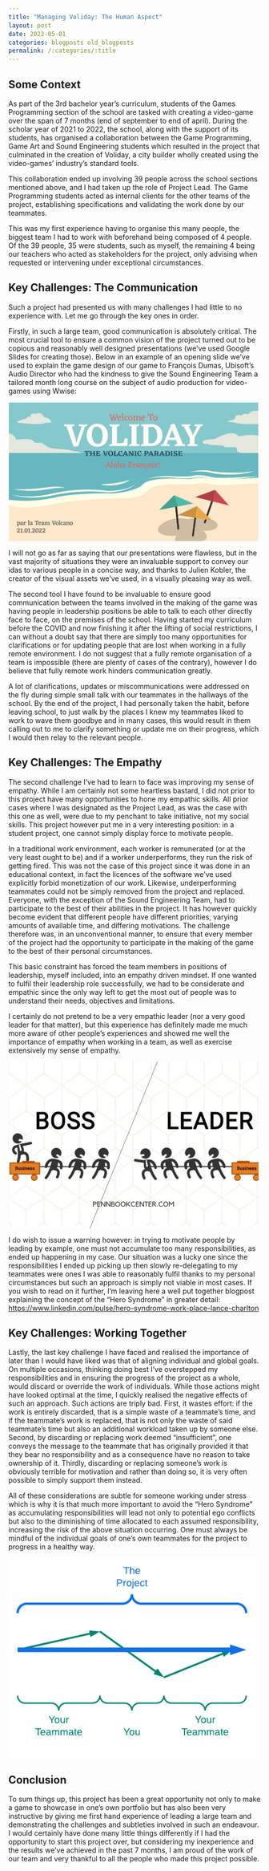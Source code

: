 ```yaml
---
title: "Managing Voliday: The Human Aspect"
layout: post
date: 2022-05-01
categories: blogposts old_blogposts
permalink: /:categories/:title
---
```


## Some Context

As part of the 3rd bachelor year’s curriculum, students of the Games Programming section of the school are tasked with creating a video-game over the span of 7 months (end of september to end of april).
During the scholar year of 2021 to 2022, the school, along with the support of its students, has organised a collaboration between the Game Programming, Game Art and Sound Engineering students which resulted in the project that culminated in the creation of Voliday, a city builder wholly created using the video-games’ industry’s standard tools.

This collaboration ended up involving 39 people across the school sections mentioned above, and I had taken up the role of Project Lead. The Game Programming students acted as internal clients for the other teams of the project, establishing specifications and validating the work done by our teammates.

This was my first experience having to organise this many people, the biggest team I had to work with beforehand being composed of 4 people.
Of the 39 people, 35 were students, such as myself, the remaining 4 being our teachers who acted as stakeholders for the project, only advising when requested or intervening under exceptional circumstances.

## Key Challenges: The Communication

Such a project had presented us with many challenges I had little to no experience with. Let me go through the key ones in order.

Firstly, in such a large team, good communication is absolutely critical. The most crucial tool to ensure a common vision of the project turned out to be copious and reasonably well designed presentations (we’ve used Google Slides for creating those). Below in an example of an opening slide we’ve used to explain the game design of our game to François Dumas, Ubisoft’s Audio Director who had the kindness to give the Sound Engineering Team a tailored month long course on the subject of audio production for video-games using Wwise:

<img align="center" width="500" height="278" src="/Assets/Blogposts/Old_Blogposts/Managing_Voliday_The_Human_Aspect/presForDumas.png">

I will not go as far as saying that our presentations were flawless, but in the vast majority of situations they were an invaluable support to convey our idas to various people in a concise way, and thanks to Julien Kobler, the creator of the visual assets we’ve used, in a visually pleasing way as well.

The second tool I have found to be invaluable to ensure good communication between the teams involved in the making of the game was having people in leadership positions be able to talk to each other directly face to face, on the premises of the school.
Having started my curriculum before the COVID and now finishing it after the lifting of social restrictions, I can without a doubt say that there are simply too many opportunities for clarifications or for updating people that are lost when working in a fully remote environment. I do not suggest that a fully remote organisation of a team is impossible (there are plenty of cases of the contrary), however I do believe that fully remote work hinders communication greatly.

A lot of clarifications, updates or miscommunications were addressed on the fly during simple small talk with our teammates in the hallways of the school. By the end of the project, I had personally taken the habit, before leaving school, to just walk by the places I knew my teammates liked to work to wave them goodbye and in many cases, this would result in them calling out to me to clarify something or update me on their progress, which I would then relay to the relevant people.

## Key Challenges: The Empathy

The second challenge I’ve had to learn to face was improving my sense of empathy. While I am certainly not some heartless bastard, I did not prior to this project have many opportunities to hone my empathic skills. All prior cases where I was designated as the Project Lead, as was the case with this one as well, were due to my penchant to take initiative, not my social skills.
This project however put me in a very interesting position: in a student project, one cannot simply display force to motivate people.

In a traditional work environment, each worker is remunerated (or at the very least ought to be) and if a worker underperforms, they run the risk of getting fired. This was not the case of this project since it was done in an educational context, in fact the licences of the software we’ve used explicitly forbid monetization of our work.
Likewise, underperforming teammates could not be simply removed from the project and replaced. Everyone, with the exception of the Sound Engineering Team, had to participate to the best of their abilities in the project. It has however quickly become evident that different people have different priorities, varying amounts of available time, and differing motivations.
The challenge therefore was, in an unconventional manner, to ensure that every member of the project had the opportunity to participate in the making of the game to the best of their personal circumstances.

This basic constraint has forced the team members in positions of leadership, myself included, into an empathy driven mindset. If one wanted to fulfil their leadership role successfully, we had to be considerate and empathic since the only way left to get the most out of people was to understand their needs, objectives and limitations.

I certainly do not pretend to be a very empathic leader (nor a very good leader for that matter), but this experience has definitely made me much more aware of other people’s experiences and showed me well the importance of empathy when working in a team, as well as exercise extensively my sense of empathy.

<img align="center" width="500" height="333" src="/Assets/Blogposts/Old_Blogposts/Managing_Voliday_The_Human_Aspect/Boss-Vs-Leader-Quotes.jpg">

I do wish to issue a warning however: in trying to motivate people by leading by example, one must not accumulate too many responsibilities, as ended up happening in my case. Our situation was a lucky one since the responsibilities I ended up picking up then slowly re-delegating to my teammates were ones I was able to reasonably fulfil thanks to my personal circumstances but such an approach is simply not viable in most cases. If you wish to read on it further, I’m leaving here a well put together blogpost explaining the concept of the “Hero Syndrome” in greater detail:
https://www.linkedin.com/pulse/hero-syndrome-work-place-lance-charlton

## Key Challenges: Working Together

Lastly, the last key challenge I have faced and realised the importance of later than I would have liked was that of aligning individual and global goals. On multiple occasions, thinking doing best I’ve overstepped my responsibilities and in ensuring the progress of the project as a whole, would discard or override the work of individuals. While those actions might have looked optimal at the time, I quickly realised the negative effects of such an approach. Such actions are triply bad.
First, it wastes effort: if the work is entirely discarded, that is a simple waste of a teammate’s time, and if the teammate’s work is replaced, that is not only the waste of said teammate’s time but also an additional workload taken up by someone else.
Second, by discarding or replacing work deemed “insufficient”, one conveys the message to the teammate that has originally provided it that they bear no responsibility and as a consequence have no reason to take ownership of it.
Thirdly, discarding or replacing someone’s work is obviously terrible for motivation and rather than doing so, it is very often possible to simply support them instead.

All of these considerations are subtle for someone working under stress which is why it is that much more important to avoid the “Hero Syndrome” as accumulating responsibilities will lead not only to potential ego conflicts but also to the diminishing of time allocated to each assumed responsibility, increasing the risk of the above situation occurring.
One must always be mindful of the individual goals of one’s own teammates for the project to progress in a healthy way.

<img align="center" width="500" height="400" src="/Assets/Blogposts/Old_Blogposts/Managing_Voliday_The_Human_Aspect/projectDirection.png">

## Conclusion

To sum things up, this project has been a great opportunity not only to make a game to showcase in one’s own portfolio but has also been very instructive by giving me first hand experience of leading a large team and demonstrating the challenges and subtleties involved in such an endeavour.
I would certainly have done many little things differently if I had the opportunity to start this project over, but considering my inexperience and the results we’ve achieved in the past 7 months, I am proud of the work of our team and very thankful to all the people who made this project possible.
